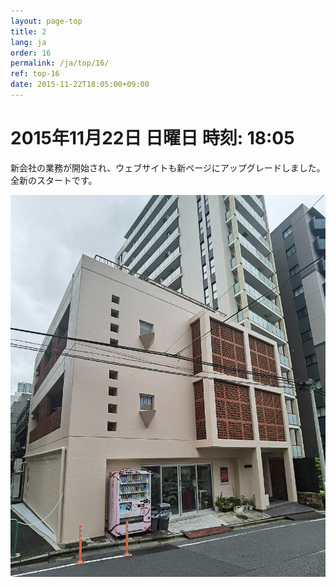 ```yaml
---
layout: page-top
title: 2
lang: ja
order: 16
permalink: /ja/top/16/
ref: top-16
date: 2015-11-22T18:05:00+09:00
---
```


# 2015年11月22日   日曜日   時刻: 18:05 


新会社の業務が開始され、ウェブサイトも新ページにアップグレードしました。全新のスタートです。

![1](/assets/top/16/1.jpg)

